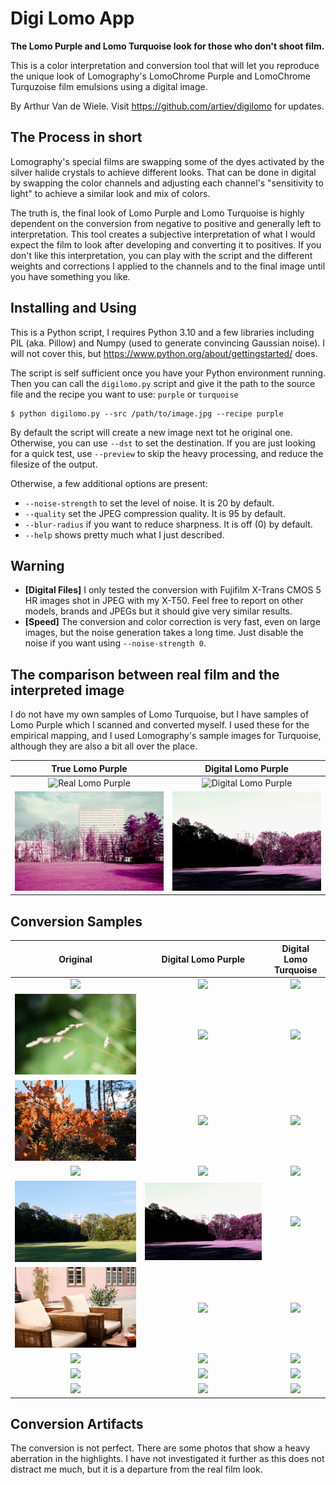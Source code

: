 Digi Lomo App
=============

**The Lomo Purple and Lomo Turquoise look for those who don't shoot film.**

This is a color interpretation and conversion tool that will let you reproduce 
the unique look of Lomography's LomoChrome Purple and LomoChrome Turquzoise film
emulsions using a digital image.

By Arthur Van de Wiele. Visit https://github.com/artiev/digilomo for updates.


The Process in short
--------------------

Lomography's special films are swapping some of the dyes activated by the
silver halide crystals to achieve different looks. That can be done in digital
by swapping the color channels and adjusting each channel's "sensitivity to
light" to achieve a similar look and mix of colors.

The truth is, the final look of Lomo Purple and Lomo Turquoise is highly
dependent on the conversion from negative to positive and generally left to
interpretation. This tool creates a subjective interpretation of what I would
expect the film to look after developing and converting it to positives. If
you don't like this interpretation, you can play with the script and the
different weights and corrections I applied to the channels and to the final
image until you have something you like.

Installing and Using
--------------------

This is a Python script, I requires Python 3.10 and a few libraries including
PIL (aka. Pillow) and Numpy (used to generate convincing Gaussian noise). I
will not cover this, but https://www.python.org/about/gettingstarted/ does.

The script is self sufficient once you have your Python environment running.
Then you can call the ``digilomo.py`` script and give it the path to the source
file and the recipe you want to use: ``purple`` or ``turquoise``

```
$ python digilomo.py --src /path/to/image.jpg --recipe purple
```

By default the script will create a new image next tot he original one.
Otherwise, you can use ``--dst`` to set the destination. If you are just looking
for a quick test, use ``--preview`` to skip the heavy processing, and reduce the
filesize of the output.

Otherwise, a few additional options are present:
- ``--noise-strength`` to set the level of noise. It is 20 by default.
- ``--quality`` set the JPEG compression quality. It is 95 by default.
- ``--blur-radius`` if you want to reduce sharpness. It is off (0) by default.
- ``--help`` shows pretty much what I just described.

Warning
-------
- **[Digital Files]** I only tested the conversion with Fujifilm X-Trans CMOS 5
HR images shot in JPEG with my X-T50. Feel free to report on other models,
brands and JPEGs but it should give very similar results.
- **[Speed]** The conversion and color correction is very fast, even on large
images, but the noise generation takes a long time. Just disable the noise if
you want using ``--noise-strength 0``.

The comparison between real film and the interpreted image
----------------------------------------------------------

I do not have my own samples of Lomo Turquoise, but I have samples of Lomo
Purple which I scanned and converted myself. I used these for the empirical
mapping, and I used Lomography's sample images for Turquoise, although they
are also a bit all over the place.

True Lomo Purple | Digital Lomo Purple
:-:|:-:
![Real Lomo Purple](https://github.com/artiev/digilomo/blob/main/samples/2025-02-23-0746453.jpg?raw=true)|![Digital Lomo Purple](https://github.com/artiev/digilomo/blob/main/samples/2024-12-25-1248461-lomo-purple.jpg?raw=true)
![Real Lomo Purple](https://github.com/artiev/digilomo/blob/main/samples/2025-02-23-0754090.jpg?raw=true)|![Digital Lomo Purple](https://github.com/artiev/digilomo/blob/main/samples/2024-08-05-190245-lomo-purple.jpg?raw=true)

Conversion Samples
------------------

Original | Digital Lomo Purple | Digital Lomo Turquoise
:-:|:-:|:-:
![](https://github.com/artiev/digilomo/blob/main/samples/2024-08-02-173158.jpg?raw=true)|![](https://github.com/artiev/digilomo/blob/main/samples/2024-08-02-173158-lomo-purple.jpg?raw=true)|![](https://github.com/artiev/digilomo/blob/main/samples/2024-08-02-173158-lomo-turquoise.jpg?raw=true)
![](https://github.com/artiev/digilomo/blob/main/samples/2024-08-05-114259.jpg?raw=true)|![](https://github.com/artiev/digilomo/blob/main/samples/2024-08-05-114259-lomo-purple.jpg?raw=true)|![](https://github.com/artiev/digilomo/blob/main/samples/2024-08-05-114259-lomo-turquoise.jpg?raw=true)
![](https://github.com/artiev/digilomo/blob/main/samples/2025-01-03-1147042.jpg?raw=true)|![](https://github.com/artiev/digilomo/blob/main/samples/2025-01-03-1147042-lomo-purple.jpg?raw=true)|![](https://github.com/artiev/digilomo/blob/main/samples/2025-01-03-1147042-lomo-turquoise.jpg?raw=true)
![](https://github.com/artiev/digilomo/blob/main/samples/2024-08-05-121734.jpg?raw=true)|![](https://github.com/artiev/digilomo/blob/main/samples/2024-08-05-121734-lomo-purple.jpg?raw=true)|![](https://github.com/artiev/digilomo/blob/main/samples/2024-08-05-121734-lomo-turquoise.jpg?raw=true)
![](https://github.com/artiev/digilomo/blob/main/samples/2024-08-05-190245.jpg?raw=true)|![](https://github.com/artiev/digilomo/blob/main/samples/2024-08-05-190245-lomo-purple.jpg?raw=true)|![](https://github.com/artiev/digilomo/blob/main/samples/2024-08-05-190245-lomo-turquoise.jpg?raw=true)
![](https://github.com/artiev/digilomo/blob/main/samples/2024-09-22-114331.jpg?raw=true)|![](https://github.com/artiev/digilomo/blob/main/samples/2024-09-22-114331-lomo-purple.jpg?raw=true)|![](https://github.com/artiev/digilomo/blob/main/samples/2024-09-22-114331-lomo-turquoise.jpg?raw=true)
![](https://github.com/artiev/digilomo/blob/main/samples/2024-09-22-1114231.jpg?raw=true)|![](https://github.com/artiev/digilomo/blob/main/samples/2024-09-22-1114231-lomo-purple.jpg?raw=true)|![](https://github.com/artiev/digilomo/blob/main/samples/2024-09-22-1114231-lomo-turquoise.jpg?raw=true)
![](https://github.com/artiev/digilomo/blob/main/samples/2024-12-25-1248461.jpg?raw=true)|![](https://github.com/artiev/digilomo/blob/main/samples/2024-12-25-1248461-lomo-purple.jpg?raw=true)|![](https://github.com/artiev/digilomo/blob/main/samples/2024-12-25-1248461-lomo-turquoise.jpg?raw=true)
![](https://github.com/artiev/digilomo/blob/main/samples/2025-01-03-1144512.jpg?raw=true)|![](https://github.com/artiev/digilomo/blob/main/samples/2025-01-03-1144512-lomo-purple.jpg?raw=true)|![](https://github.com/artiev/digilomo/blob/main/samples/2025-01-03-1144512-lomo-turquoise.jpg?raw=true)

Conversion Artifacts
--------------------

The conversion is not perfect. There are some photos that show a heavy
aberration in the highlights. I have not investigated it further as this does
not distract me much, but it is a departure from the real film look.

